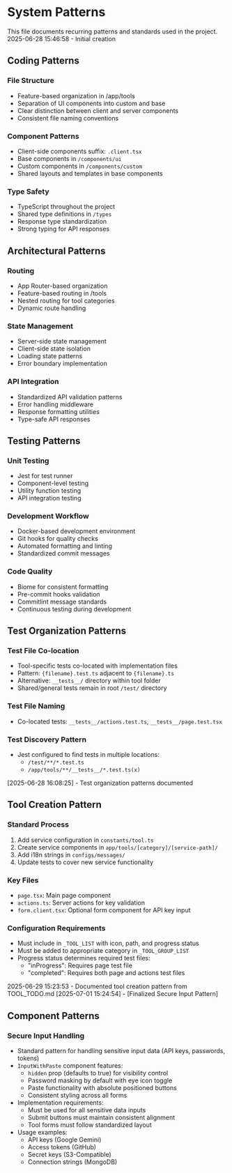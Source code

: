 # System Patterns

This file documents recurring patterns and standards used in the project.
2025-06-28 15:46:58 - Initial creation

## Coding Patterns

### File Structure
* Feature-based organization in /app/tools
* Separation of UI components into custom and base
* Clear distinction between client and server components
* Consistent file naming conventions

### Component Patterns
* Client-side components suffix: `.client.tsx`
* Base components in `/components/ui`
* Custom components in `/components/custom`
* Shared layouts and templates in base components

### Type Safety
* TypeScript throughout the project
* Shared type definitions in `/types`
* Response type standardization
* Strong typing for API responses

## Architectural Patterns

### Routing
* App Router-based organization
* Feature-based routing in /tools
* Nested routing for tool categories
* Dynamic route handling

### State Management
* Server-side state management
* Client-side state isolation
* Loading state patterns
* Error boundary implementation

### API Integration
* Standardized API validation patterns
* Error handling middleware
* Response formatting utilities
* Type-safe API responses

## Testing Patterns

### Unit Testing
* Jest for test runner
* Component-level testing
* Utility function testing
* API integration testing

### Development Workflow
* Docker-based development environment
* Git hooks for quality checks
* Automated formatting and linting
* Standardized commit messages

### Code Quality
* Biome for consistent formatting
* Pre-commit hooks validation
* Commitlint message standards
* Continuous testing during development

## Test Organization Patterns

### Test File Co-location
* Tool-specific tests co-located with implementation files
* Pattern: `{filename}.test.ts` adjacent to `{filename}.ts`
* Alternative: `__tests__/` directory within tool folder
* Shared/general tests remain in root `/test/` directory

### Test File Naming
* Co-located tests: `__tests__/actions.test.ts`, `__tests__/page.test.tsx`

### Test Discovery Pattern
* Jest configured to find tests in multiple locations:
  - `/test/**/*.test.ts`
  - `/app/tools/**/__tests__/*.test.ts(x)`

[2025-06-28 16:08:25] - Test organization patterns documented
## Tool Creation Pattern

### Standard Process
1. Add service configuration in `constants/tool.ts`
2. Create service components in `app/tools/[category]/[service-path]/`
3. Add i18n strings in `configs/messages/`
4. Update tests to cover new service functionality

### Key Files
* `page.tsx`: Main page component
* `actions.ts`: Server actions for key validation
* `form.client.tsx`: Optional form component for API key input

### Configuration Requirements
* Must include in `_TOOL_LIST` with icon, path, and progress status
* Must be added to appropriate category in `_TOOL_GROUP_LIST`
* Progress status determines required test files:
  - "inProgress": Requires page test file
  - "completed": Requires both page and actions test files

2025-06-29 15:23:53 - Documented tool creation pattern from TOOL_TODO.md
[2025-07-01 15:24:54] - [Finalized Secure Input Pattern]
## Component Patterns

### Secure Input Handling
* Standard pattern for handling sensitive input data (API keys, passwords, tokens)
* `InputWithPaste` component features:
  - `hidden` prop (defaults to true) for visibility control
  - Password masking by default with eye icon toggle
  - Paste functionality with absolute positioned buttons
  - Consistent styling across all forms
* Implementation requirements:
  - Must be used for all sensitive data inputs
  - Submit buttons must maintain consistent alignment
  - Tool forms must follow standardized layout
* Usage examples:
  - API keys (Google Gemini)
  - Access tokens (GitHub)
  - Secret keys (S3-Compatible)
  - Connection strings (MongoDB)